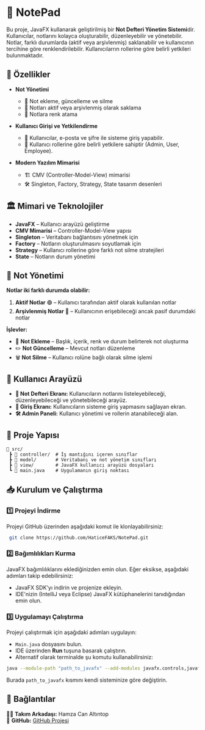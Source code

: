# 📝 NotePad 

Bu proje, JavaFX kullanarak geliştirilmiş bir **Not Defteri Yönetim Sistemi**dir. Kullanıcılar, notlarını kolayca oluşturabilir, düzenleyebilir ve yönetebilir. Notlar, farklı durumlarda (aktif veya arşivlenmiş) saklanabilir ve kullanıcının tercihine göre renklendirilebilir. Kullanıcılarrın rollerine göre belirli yetkileri bulunmaktadır.



## 🚀 Özellikler

- **Not Yönetimi**
  - 📌 Not ekleme, güncelleme ve silme
  - 📂 Notları aktif veya arşivlenmiş olarak saklama
  - 🎨 Notlara renk atama

- **Kullanıcı Girişi ve Yetkilendirme**
  - 🔑 Kullanıcılar, e-posta ve şifre ile sisteme giriş yapabilir.
  - 👤 Kullanıcı rollerine göre belirli yetkilere sahiptir (Admin, User, Employee).

- **Modern Yazılım Mimarisi**
  - 🏗️ CMV (Controller-Model-View) mimarisi
  - 🛠️ Singleton, Factory, Strategy, State tasarım desenleri



## 🏛️ Mimari ve Teknolojiler

- **JavaFX** – Kullanıcı arayüzü geliştirme
- **CMV Mimarisi** – Controller-Model-View yapısı
- **Singleton** – Veritabanı bağlantısını yönetmek için
- **Factory** – Notların oluşturulmasını soyutlamak için
- **Strategy** – Kullanıcı rollerine göre farklı not silme stratejileri
- **State** – Notların durum yönetimi



## 📌 Not Yönetimi

**Notlar iki farklı durumda olabilir:**
1. **Aktif Notlar** 🟢 – Kullanıcı tarafından aktif olarak kullanılan notlar
2. **Arşivlenmiş Notlar** 🔵 – Kullanıcının erişebileceği ancak pasif durumdaki notlar

**İşlevler:**
- 📝 **Not Ekleme** – Başlık, içerik, renk ve durum belirterek not oluşturma
- ✏️ **Not Güncelleme** – Mevcut notları düzenleme
- 🗑️ **Not Silme** – Kullanıcı rolüne bağlı olarak silme işlemi



## 🎨 Kullanıcı Arayüzü

- **📜 Not Defteri Ekranı:** Kullanıcıların notlarını listeleyebileceği, düzenleyebileceği ve yönetebileceği arayüz.
- **🔑 Giriş Ekranı:** Kullanıcıların sisteme giriş yapmasını sağlayan ekran.
- **🛠️ Admin Paneli:** Kullanıcı yönetimi ve rollerin atanabileceği alan.



## 📂 Proje Yapısı

```
📁 src/
 ┣ 📂 controller/  # İş mantığını içeren sınıflar
 ┣ 📂 model/       # Veritabanı ve not yönetim sınıfları
 ┣ 📂 view/        # JavaFX kullanıcı arayüzü dosyaları
 ┗ 📄 main.java    # Uygulamanın giriş noktası
```
## 📥 Kurulum ve Çalıştırma

### 1️⃣ Projeyi İndirme
Projeyi GitHub üzerinden aşağıdaki komut ile klonlayabilirsiniz:
```bash
 git clone https://github.com/HaticeFAKS/NotePad.git
```

### 2️⃣ Bağımlılıkları Kurma
JavaFX bağımlılıklarını eklediğinizden emin olun. Eğer eksikse, aşağıdaki adımları takip edebilirsiniz:
- JavaFX SDK'yı indirin ve projenize ekleyin.
- IDE'nizin (IntelliJ veya Eclipse) JavaFX kütüphanelerini tanıdığından emin olun.

### 3️⃣ Uygulamayı Çalıştırma
Projeyi çalıştırmak için aşağıdaki adımları uygulayın:
- `Main.java` dosyasını bulun.
- IDE üzerinden **Run** tuşuna basarak çalıştırın.
- Alternatif olarak terminalde şu komutu kullanabilirsiniz:
```bash
java --module-path "path_to_javafx" --add-modules javafx.controls,javafx.fxml -jar NotePad.jar
```
Burada `path_to_javafx` kısmını kendi sisteminize göre değiştirin.


## 🔗 Bağlantılar

👨‍💻 **Takım Arkadaşı:** Hamza Can Altıntop  
📌 **GitHub:** [GitHub Projesi](https://github.com/1220505072)











